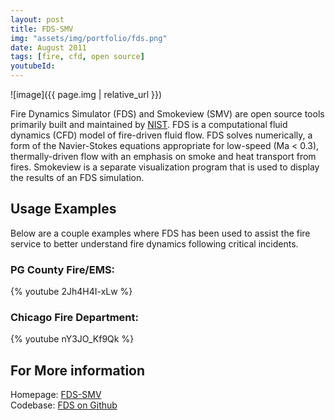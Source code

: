 ```yaml
---
layout: post
title: FDS-SMV
img: "assets/img/portfolio/fds.png"
date: August 2011
tags: [fire, cfd, open source]
youtubeId:
---
```


![image]({{ page.img | relative_url }})

Fire Dynamics Simulator (FDS) and Smokeview (SMV) are open source tools primarily built and maintained by <a href="https://nist.gov" target="_blank">NIST</a>. FDS is a computational fluid dynamics (CFD) model of fire-driven fluid flow. FDS solves numerically, a form of the Navier-Stokes equations appropriate for low-speed (Ma < 0.3), thermally-driven flow with an emphasis on smoke and heat transport from fires. Smokeview is a separate visualization program that is used to display the results of an FDS simulation.

## Usage Examples
Below are a couple examples where FDS has been used to assist the fire service to better understand fire dynamics following critical incidents.


### PG County Fire/EMS:
{% youtube 2Jh4H4I-xLw %}

### Chicago Fire Department:
{% youtube nY3JO_Kf9Qk %}

## For More information
Homepage: <a href="https://pages.nist.gov/fds-smv/index.html" target="_blank">FDS-SMV</a>  
Codebase: <a href="https://github.com/firemodels/fds" target="_blank">FDS on Github</a>
